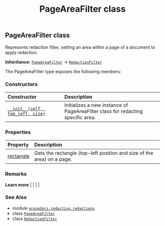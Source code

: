 ﻿---
title: PageAreaFilter class
second_title: GroupDocs.Redaction for Python via .NET API References
description: 
type: docs
weight: 140
url: /python-net/groupdocs.redaction.redactions/pageareafilter/
is_root: false
---

## PageAreaFilter class

Represents redaction filter, setting an area within a page of a document to apply redaction.



**Inheritance:** [`PageAreaFilter`](/redaction/python-net/groupdocs.redaction.redactions/pageareafilter) → 
[`RedactionFilter`](/redaction/python-net/groupdocs.redaction.redactions/redactionfilter)



The PageAreaFilter type exposes the following members:

### Constructors
| Constructor | Description |
| :- | :- |
| [`__init__(self, top_left, size)`](/redaction/python-net/groupdocs.redaction.redactions/pageareafilter/__init__/#aspose.pydrawing.point-aspose.pydrawing.size) | Initializes a new instance of PageAreaFilter class for redacting specific area. |


### Properties
| Property | Description |
| :- | :- |
| [rectangle](/redaction/python-net/groupdocs.redaction.redactions/pageareafilter/rectangle) | Gets the rectangle (top-left position and size of the area) on a page. |



### Remarks 


**Learn more** |
|
 |
 |

### See Also
* module [`groupdocs.redaction.redactions`](..)
* class [`PageAreaFilter`](/redaction/python-net/groupdocs.redaction.redactions/pageareafilter)
* class [`RedactionFilter`](/redaction/python-net/groupdocs.redaction.redactions/redactionfilter)
